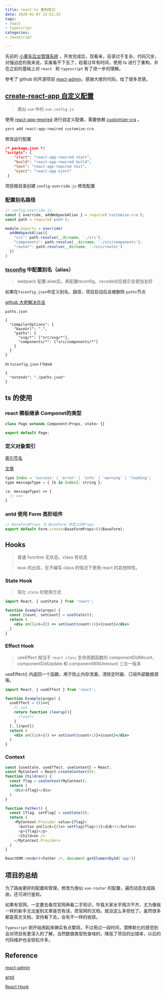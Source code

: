 ```yaml
---
title: react-ts 重构笔记
date: 2020-02-07 15:51:33
tags:
- react
- typescript
categories:
- JavaScript

---
```


先前的 [小黄车后台管理系统](https://github.com/popring/ofo-ms/tree/ofo-ms-js) ，开发完成后，现看来，目录过于复杂，代码冗余，对强迫症的我来说，实属看不下去了，趁着过年有时间，使用 ts 进行了重构，并在之前的基础上对 `react ` 和 `typescript` 有了进一步的理解。

参考了 github 的开源项目 [react-admin](https://github.com/yezihaohao/react-admin)，感谢大佬的代码，给了很多灵感。

<!-- more -->

## [create-react-app 自定义配置]([https://ant.design/docs/react/use-with-create-react-app-cn#%E9%AB%98%E7%BA%A7%E9%85%8D%E7%BD%AE](https://ant.design/docs/react/use-with-create-react-app-cn#高级配置))

> 类似 `vue` 中的 `vue.config.js`

使用 [react-app-rewired](https://github.com/timarney/react-app-rewired) 进行自定义配置，需要依赖  [customize-cra](https://github.com/arackaf/customize-cra) 。

```bash
yarn add react-app-rewired customize-cra
```

修改运行配置

```json
/* package.json */
"scripts": {
    "start": "react-app-rewired start",
    "build": "react-app-rewired build",
    "test": "react-app-rewired test",
    "eject": "react-app eject"
 }
```

项目根目录创建 `config-override.js` 修改配置

### 配置别名路径

```js
// config-override.js
const { override, addWebpackAlias } = require('customize-cra');
const path = require('path');

module.exports = override(
  addWebpackAlias({
    "src": path.resolve(__dirname, './src'),
    "components": path.resolve(__dirname, './src/components'),
    "router": path.resolve(__dirname, './src/router')
  })
)
```

### [tsconfig](https://www.typescriptlang.org/docs/handbook/tsconfig-json.html) 中配置别名（alias）

> webpack 配置 alias后，再配置tsconfig，vscode对应提示会更加友好

如果在`tsconfig.json`中定义别名、路径，项目启动后会被删除 `paths`节点

[github 大佬解决办法](https://github.com/facebook/create-react-app/issues/5645#issuecomment-436613740)

`paths.json`

```
{
  "compilerOptions": {
    "baseUrl": ".",
    "paths": {
      "svg/*": ["src/svg/*"],
      "components/*": ["src/components/*"]
    }
  }
}
```

in `tsconfig.json` I have

```
{
  "extends": "./paths.json"
}
```

## ts 的使用

### react 模板继承  Componet的类型

```js
class Page extends Component<Props, state> {}

export default Page;
```

### 定义对象索引

[索引签名](https://jkchao.github.io/typescript-book-chinese/typings/indexSignatures.html#%E7%B4%A2%E5%BC%95%E7%AD%BE%E5%90%8D)

[文章](https://jkchao.github.io/typescript-book-chinese/typings/indexSignatures.html#%E4%BD%BF%E7%94%A8%E4%B8%80%E7%BB%84%E6%9C%89%E9%99%90%E7%9A%84%E5%AD%97%E7%AC%A6%E4%B8%B2%E5%AD%97%E9%9D%A2%E9%87%8F)

```js
type Index = 'success' | 'error' | 'info' | 'warning' | 'loading';
type messageType = { [k in Index]: string };

(a: messageType) => {
  // xxx
}
```

### antd 使用 Form 高阶组件

```js
// BaseFormProps 为 BaseForm 所定义的Props
export default Form.create<BaseFormProps>()(BaseForm);
```

## Hooks

> 普通  function 无状态，class 有状态
>
> `Hook` 的出现，在不编写 class 的情况下使用 react 的其他特性。

### State Hook

> 简化 `state` 的使用方式

```jsx
import React, { useState } from 'react';

function Example(props) {
  const [count, setCount] = useState(0);
  return (
  	<div onClick={() => setCount(count+1)}>{count}</div>
  )
}
```

### Effect Hook

> useEffect 相当于 `react class` 生命周期函数的  componentDidMount，componentDidUpdate 和 componentWillUnmount  三合一版本

useEffect() 内返回一个函数，用于防止内存泄漏，清除定时器、订阅外部数据源等。

```jsx
import React, { useEffect } from 'react';

function Example(props) {
  useEffect = (()=>{
    // xxx
    return function clearup(){ 
      /*xxx*/ 
    }
  }, [input])
  return (
  	<div onClick={() => setCount(count+1)}>{count}</div>
  )
}
```

### Context

```js
const {useState, useEffect, useContext} = React;
const MyContext = React.createContext(0);
function Children() {
  const flag = useContext(MyContext);
  return (
    <div>{flag}</div>
  )
}

function Father() {
  const [flag, setFlag] = useState(0);
  return (
    <MyContext.Provider value={flag}>
      <button onClick={()=> setFlag(flag+1)}>点击+1</button>
      <p>{flag}</p>
      <Children />
    </MyContext.Provider>
  )
}

ReactDOM.render(<Father />, document.getElementById('app'))
```

## 项目的总结

为了路由更好的配置和管理，修改为类似 `vue-router` 的配置，遍历动态生成路由，还可进行鉴权。

如果有官网，一定要去看完官网再看二手知识，毕竟大家水平残次不齐，尤为像我一样的新手无法鉴别文章是否有误，而官网的文档，就没这么多担忧了。虽然很多都是英文文档，坚持看下去，会有不一样的收获。

`Typescript` 刚开始用起来确实有点繁琐，不过用过一段时间，潜移默化的感觉到会对项目有更深入的了解，当然数据类型检查啥的，降低了项目的出错率，以后的代码维护也会轻松许多。

## Reference

 [react-admin](https://github.com/yezihaohao/react-admin)

[antd](https://ant.design/docs/react/use-with-create-react-app-cn)

[React Hook](https://zh-hans.reactjs.org/docs/hooks-intro.html)

